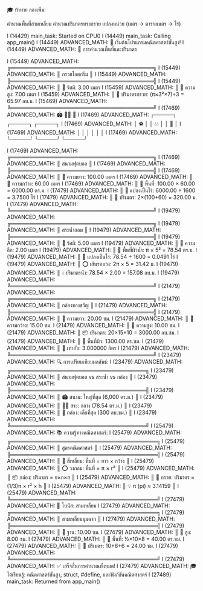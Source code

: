🎓 ท้าทาย
ลองเพิ่ม:

คำนวณพื้นที่สามเหลี่ยม
คำนวณปริมาตรทรงกรวย
แปลงหน่วย (เมตร → ตารางเมตร → ไร่)

I (14429) main_task: Started on CPU0
I (14449) main_task: Calling app_main()
I (14449) ADVANCED_MATH: 🚀 เริ่มต้นโปรแกรมคณิตศาสตร์ขั้นสูง!
I (14449) ADVANCED_MATH: 📐 การคำนวณพื้นที่และปริมาตร

I (15449) ADVANCED_MATH: ╔══════════════════════════════════════╗
I (15449) ADVANCED_MATH: ║            กรวยไอศกรีม             ║
I (15449) ADVANCED_MATH: ╠══════════════════════════════════════╣
I (15449) ADVANCED_MATH: ║ 📏 รัศมี: 3.00 เมตร
I (15459) ADVANCED_MATH: ║ 📏 ความสูง: 7.00 เมตร
I (15459) ADVANCED_MATH: ║ 🍦 ปริมาตรกรวย: (π×3²×7)÷3 = 65.97 ลบ.ม.
I (15469) ADVANCED_MATH: ╚══════════════════════════════════════╝
I (17469) ADVANCED_MATH:    🏟️     🏊‍♀️     🎁
I (17469) ADVANCED_MATH:  ┌─────┐  ╭─────╮  ┌─────┐
I (17469) ADVANCED_MATH:  │ ⚽  │  │ 💧💧 │  │ 🎀  │
I (17469) ADVANCED_MATH:  │     │  │     │  │     │
I (17469) ADVANCED_MATH:  └─────┘  ╰─────╯  └─────┘

I (17469) ADVANCED_MATH: ╔══════════════════════════════════════╗
I (17469) ADVANCED_MATH: ║          สนามฟุตบอล           ║
I (17469) ADVANCED_MATH: ╠══════════════════════════════════════╣
I (17469) ADVANCED_MATH: ║ 📏 ความยาว: 100.00 เมตร
I (17469) ADVANCED_MATH: ║ 📏 ความกว้าง: 60.00 เมตร
I (17469) ADVANCED_MATH: ║ 📐 พื้นที่: 100.00 × 60.00 = 6000.00 ตร.ม.
I (17479) ADVANCED_MATH: ║ 🌾 แปลงเป็นไร่: 6000.00 ÷ 1600 = 3.7500 ไร่
I (17479) ADVANCED_MATH: ║ 🔄 ปริเมตร: 2×(100+60) = 320.00 ม.
I (17479) ADVANCED_MATH: ╚══════════════════════════════════════╝
I (19479) ADVANCED_MATH: ╔══════════════════════════════════════╗
I (19479) ADVANCED_MATH: ║          สระน้ำกลม            ║
I (19479) ADVANCED_MATH: ╠══════════════════════════════════════╣
I (19479) ADVANCED_MATH: ║ 📏 รัศมี: 5.00 เมตร
I (19479) ADVANCED_MATH: ║ 📏 ความลึก: 2.00 เมตร
I (19479) ADVANCED_MATH: ║ 🌊 พื้นที่ผิวน้ำ: π × 5² = 78.54 ตร.ม.
I (19479) ADVANCED_MATH: ║ 🌾 แปลงเป็นไร่: 78.54 ÷ 1600 = 0.0491 ไร่
I (19479) ADVANCED_MATH: ║ ⭕ เส้นรอบวง: 2π × 5 = 31.42 ม.
I (19479) ADVANCED_MATH: ║ 💧 ปริมาตรน้ำ: 78.54 × 2.00 = 157.08 ลบ.ม.
I (19479) ADVANCED_MATH: ╚══════════════════════════════════════╝
I (21479) ADVANCED_MATH: ╔══════════════════════════════════════╗
I (21479) ADVANCED_MATH: ║          กล่องของขวัญ          ║
I (21479) ADVANCED_MATH: ╠══════════════════════════════════════╣
I (21479) ADVANCED_MATH: ║ 📏 ความยาว: 20.00 ซม.
I (21479) ADVANCED_MATH: ║ 📏 ความกว้าง: 15.00 ซม.
I (21479) ADVANCED_MATH: ║ 📏 ความสูง: 10.00 ซม.
I (21479) ADVANCED_MATH: ║ 📦 ปริมาตร: 20×15×10 = 3000.00 ลบ.ซม.
I (21479) ADVANCED_MATH: ║ 🎀 พื้นที่ผิว: 1300.00 ตร.ซม.
I (21479) ADVANCED_MATH: ║ 📐 เท่ากับ: 3.000000 ลิตร
I (21479) ADVANCED_MATH: ╚══════════════════════════════════════╝
I (23479) ADVANCED_MATH: 
🔍 การเปรียบเทียบผลลัพธ์:
I (23479) ADVANCED_MATH: ╔════════════════════════════════════╗
I (23479) ADVANCED_MATH: ║  สนามฟุตบอล vs สระน้ำ vs กล่อง    ║
I (23479) ADVANCED_MATH: ╠════════════════════════════════════╣
I (23479) ADVANCED_MATH: ║ 🏟️ สนาม: ใหญ่ที่สุด (6,000 ตร.ม.)  ║
I (23479) ADVANCED_MATH: ║ 🏊‍♀️ สระ: กลาง (78.54 ตร.ม.)       ║
I (23479) ADVANCED_MATH: ║ 🎁 กล่อง: เล็กที่สุด (300 ลบ.ซม.)  ║
I (23479) ADVANCED_MATH: ╚════════════════════════════════════╝
I (25479) ADVANCED_MATH: 
📚 ความรู้ทางคณิตศาสตร์:
I (25479) ADVANCED_MATH: ╔═══════════════════════════════════════╗
I (25479) ADVANCED_MATH: ║           สูตรคณิตศาสตร์             ║
I (25479) ADVANCED_MATH: ╠═══════════════════════════════════════╣
I (25479) ADVANCED_MATH: ║ 📐 สี่เหลี่ยม: พื้นที่ = ยาว × กว้าง   ║
I (25479) ADVANCED_MATH: ║ ⭕ วงกลม: พื้นที่ = π × r²           ║
I (25479) ADVANCED_MATH: ║ 📦 กล่อง: ปริมาตร = ย×ก×ส           ║
I (25479) ADVANCED_MATH: ║ 🍦 กรวย: ปริมาตร = (1/3)π × r² × h ║
I (25479) ADVANCED_MATH: ║ 💡 π (pi) ≈ 3.14159                  ║
I (25479) ADVANCED_MATH: ╚═══════════════════════════════════════╝
I (27479) ADVANCED_MATH: 
🎯 โบนัส: สามเหลี่ยม
I (27479) ADVANCED_MATH: ╔═══════════════════════════════════════╗
I (27479) ADVANCED_MATH: ║         สามเหลี่ยมมุมฉาก             ║
I (27479) ADVANCED_MATH: ╠═══════════════════════════════════════╣
I (27479) ADVANCED_MATH: ║ 📏 ฐาน: 10.00 ซม.
I (27479) ADVANCED_MATH: ║ 📏 สูง: 8.00 ซม.
I (27479) ADVANCED_MATH: ║ 📐 พื้นที่: ½×10×8 = 40.00 ตร.ซม.
I (27479) ADVANCED_MATH: ║ 🔄 ปริเมตร: 10+8+6 = 24.00 ซม.
I (27479) ADVANCED_MATH: ╚═══════════════════════════════════════╝
I (27479) ADVANCED_MATH:
✅ เสร็จสิ้นการคำนวณทั้งหมด!
I (27479) ADVANCED_MATH: 🎓 ได้เรียนรู้: คณิตศาสตร์ขั้นสูง, struct, #define, และฟังก์ชันคณิตศาสตร์
I (27489) main_task: Returned from app_main()
